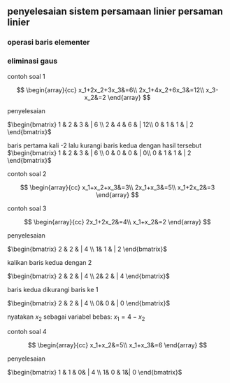 ## penyelesaian sistem persamaan linier persaman linier
### operasi baris elementer
### eliminasi gaus
contoh soal 1

$$
\begin{array}{cc}
x_1+2x_2+3x_3&=6\\
2x_1+4x_2+6x_3&=12\\
x_3-x_2&=2
\end{array}
$$

penyelesaian 

 $\begin{bmatrix} 
   1 & 2 & 3 & | 6 \\ 
    2 & 4 & 6 & | 12\\
   0 & 1 & 1 & | 2
   \end{bmatrix}$
   
   baris pertama kali -2 lalu kurangi baris kedua dengan hasil tersebut
   $\begin{bmatrix} 
   1 & 2 & 3 & | 6 \\ 
    0 & 0 & 0 & | 0\\
   0 & 1 & 1 & | 2
   \end{bmatrix}$

contoh soal 2

$$
\begin{array}{cc}
x_1+x_2+x_3&=3\\
2x_1+x_3&=5\\
x_1+2x_2&=3
\end{array}
$$

contoh soal 3

$$
\begin{array}{cc}
2x_1+2x_2&=4\\
x_1+x_2&=2
\end{array}
$$

 penyelesaian 
 
 $\begin{bmatrix} 
   2 & 2 & | 4 \\ 
    1& 1 & | 2
   \end{bmatrix}$
   
   kalikan baris kedua dengan 2
   
$\begin{bmatrix} 
   2 & 2 & | 4 \\ 
    2& 2 & | 4
   \end{bmatrix}$
   
   baris kedua dikurangi baris ke 1

$\begin{bmatrix} 
   2 & 2 & | 4 \\ 
    0& 0 & | 0
   \end{bmatrix}$
   
   nyatakan $x_2$ sebagai variabel bebas:
   $x_1 = 4 - x_2$
   
contoh soal 4

$$
\begin{array}{cc}
x_1+x_2&=5\\
x_1+x_3&=6
\end{array}
$$

penyelesaian

$\begin{bmatrix} 
   1 & 1 & 0& | 4 \\ 
    1& 0 & 1&| 0
   \end{bmatrix}$
   